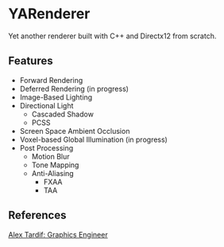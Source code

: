 # YARenderer

Yet another renderer built with C++ and Directx12 from scratch. 

## Features

- Forward Rendering
- Deferred Rendering (in progress)
- Image-Based Lighting
- Directional Light
  - Cascaded Shadow
  - PCSS
- Screen Space Ambient Occlusion
- Voxel-based Global Illumination (in progress)
- Post Processing
  - Motion Blur
  - Tone Mapping
  - Anti-Aliasing
    - FXAA
    - TAA
  

## References

[Alex Tardif: Graphics Engineer](https://alextardif.com/TAA.html)